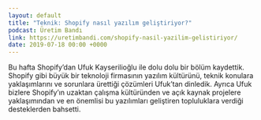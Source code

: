 ```yaml
---
layout: default
title: "Teknik: Shopify nasıl yazılım geliştiriyor?"
podcast: Üretim Bandı
link: https://uretimbandi.com/shopify-nasil-yazilim-gelistiriyor/
date: 2019-07-18 00:00 +0000
---
```


Bu hafta Shopify’dan Ufuk Kayserilioğlu ile dolu dolu bir bölüm kaydettik. Shopify gibi büyük bir teknoloji firmasının yazılım kültürünü, teknik konulara yaklaşımlarını ve sorunlara ürettiği çözümleri Ufuk’tan dinledik. Ayrıca Ufuk bizlere Shopify’ın uzaktan çalışma kültüründen ve açık kaynak projelere yaklaşımından ve en önemlisi bu yazılımları geliştiren topluluklara verdiği desteklerden bahsetti.
